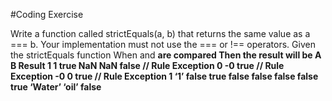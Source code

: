#Coding Exercise

Write a function called strictEquals(a, b) that returns the same value
as a === b. Your implementation must not use the === or !== operators.
Given the strictEquals function
When <A> and <B> are compared
Then the result will be <Result>
A B Result
1 1 true
NaN NaN false // Rule Exception
0 -0 true // Rule Exception
-0 0 true // Rule Exception
1 ‘1’ false
true false false
false false true
‘Water’ ‘oil’ false
